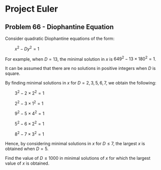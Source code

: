 # Project Euler

## Problem 66 - Diophantine Equation

Consider quadratic Diophantine equations of the form:

$\qquad x^2 - Dy^2 = 1$

For example, when $D = 13$, the minimal solution in $x$ is $649^2 - 13 \times 180^2 = 1$.

It can be assumed that there are no solutions in positive integers when $D$ is square.

By finding minimal solutions in $x$ for $D = {2, 3, 5, 6, 7}$, we obtain the following:

$\qquad 3^2 - 2 \times 2^2 = 1$

$\qquad 2^2 - 3 \times 1^2 = 1$

$\qquad 9^2 - 5 \times 4^2 = 1$

$\qquad 5^2 - 6 \times 2^2 = 1$

$\qquad 8^2 - 7 \times 3^2 = 1$

Hence, by considering minimal solutions in $x$ for $D ≤ 7$, the largest $x$ is obtained when $D = 5$.

Find the value of $D ≤ 1000$ in minimal solutions of $x$ for which the largest value of $x$ is obtained.
